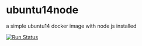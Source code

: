 # ubuntu14node
a simple ubuntu14 docker image with node js installed

[![Run Status](https://api.shippable.com/projects/57dea8b71a7d601000a74338/badge?branch=master)](https://app.shippable.com/projects/57dea8b71a7d601000a74338)
